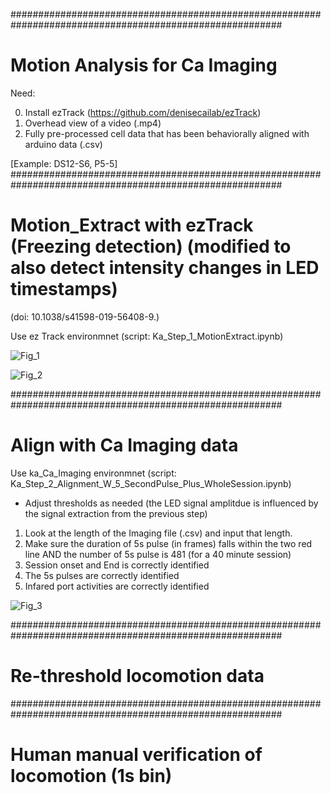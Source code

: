 #########################################################################################################
# Motion Analysis for Ca Imaging 

Need:

0. Install ezTrack (https://github.com/denisecailab/ezTrack)
1. Overhead view of a video (.mp4)
2. Fully pre-processed cell data that has been behaviorally aligned with arduino data (.csv)

[Example:  DS12-S6, P5-5]
#########################################################################################################
# Motion_Extract with ezTrack (Freezing detection) (modified to also detect intensity changes in LED timestamps)
(doi: 10.1038/s41598-019-56408-9.)

Use ez Track environmnet (script:  Ka_Step_1_MotionExtract.ipynb)


![Fig_1](https://github.com/user-attachments/assets/d2bbdfc5-1288-4614-8b2c-cdf6b705b82b)


![Fig_2](https://github.com/user-attachments/assets/5182daca-5d07-493b-a5b2-f8a7e860d75c)



#########################################################################################################
# Align with Ca Imaging data

Use ka_Ca_Imaging environmnet (script:  Ka_Step_2_Alignment_W_5_SecondPulse_Plus_WholeSession.ipynb)

* Adjust thresholds as needed (the LED signal amplitdue is influenced by the signal extraction from the previous step)

1. Look at the length of the Imaging file (.csv) and input that length.  
2. Make sure the duration of 5s pulse (in frames) falls within the two red line AND the number of 5s pulse is 481 (for a 40 minute session)
3. Session onset and End is correctly identified
4. The 5s pulses are correctly identified
5. Infared port activities are correctly identified 

![Fig_3](https://github.com/user-attachments/assets/407265e9-cac0-463e-96ce-4a0827608a90)




#########################################################################################################
# Re-threshold locomotion data 



#########################################################################################################
# Human manual verification of locomotion (1s bin) 


#

